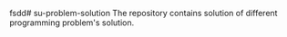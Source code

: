 fsdd# su-problem-solution
The repository contains solution of different programming problem's solution. 
